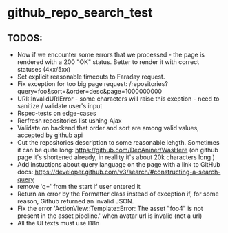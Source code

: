 # github_repo_search_test


## TODOS:

- Now if we encounter some errors that we processed - the page is rendered with a 200 "OK" status. Better to render it with correct statuses (4xx/5xx)
- Set explicit reasonable timeouts to Faraday request.
- Fix exception for too big page request: /repositories?query=foo&sort=&order=desc&page=1000000000
- URI::InvalidURIError - some characters will raise this exeption - need to sanitize / validate user's input 
- Rspec-tests on edge-cases
- Rerfresh repositories list ushing Ajax 
- Validate on backend that order and sort are among valid values, accepted by github api
- Cut the repositories description to some reasonable lehgth. Sometimes it can be quite long: https://github.com/DeoAniner/WasHere (on github page it's shortened already, in reallity it's about 20k characters long  )
- Add instuctions about query language on the page with a link to GitHub docs: https://developer.github.com/v3/search/#constructing-a-search-query
- remove 'q=' from the start if user entered it
- Return an error by the Formatter class instead of exception if, for some reason, Github returned an invalid JSON.
- Fix the error 'ActionView::Template::Error: The asset "foo4" is not present in the asset pipeline.' when avatar url is invalid (not a url)
- All the UI texts must use I18n

